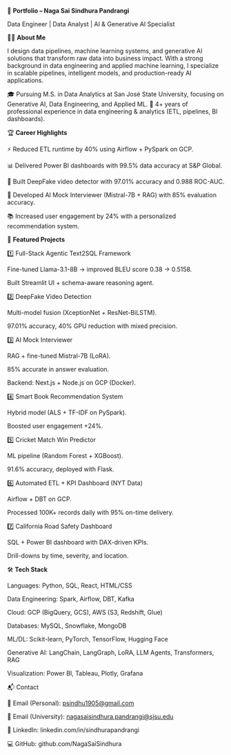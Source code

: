 🚀 **Portfolio – Naga Sai Sindhura Pandrangi**

Data Engineer | Data Analyst | AI & Generative AI Specialist

👩‍💻 **About Me**

I design data pipelines, machine learning systems, and generative AI solutions that transform raw data into business impact. With a strong background in data engineering and applied machine learning, I specialize in scalable pipelines, intelligent models, and production-ready AI applications.

🎓 Pursuing M.S. in Data Analytics at San José State University, focusing on Generative AI, Data Engineering, and Applied ML.
💼 4+ years of professional experience in data engineering & analytics (ETL, pipelines, BI dashboards).

🏆 **Career Highlights**

⚡ Reduced ETL runtime by 40% using Airflow + PySpark on GCP.

📊 Delivered Power BI dashboards with 99.5% data accuracy at S&P Global.

🎥 Built DeepFake video detector with 97.01% accuracy and 0.988 ROC-AUC.

🤖 Developed AI Mock Interviewer (Mistral-7B + RAG) with 85% evaluation accuracy.

📚 Increased user engagement by 24% with a personalized recommendation system.

🚀 **Featured Projects**

1️⃣ Full-Stack Agentic Text2SQL Framework

Fine-tuned Llama-3.1-8B → improved BLEU score 0.38 → 0.5158.

Built Streamlit UI + schema-aware reasoning agent.

2️⃣ DeepFake Video Detection

Multi-model fusion (XceptionNet + ResNet-BiLSTM).

97.01% accuracy, 40% GPU reduction with mixed precision.

3️⃣ AI Mock Interviewer

RAG + fine-tuned Mistral-7B (LoRA).

85% accurate in answer evaluation.

Backend: Next.js + Node.js on GCP (Docker).

4️⃣ Smart Book Recommendation System

Hybrid model (ALS + TF-IDF on PySpark).

Boosted user engagement +24%.

5️⃣ Cricket Match Win Predictor

ML pipeline (Random Forest + XGBoost).

91.6% accuracy, deployed with Flask.

6️⃣ Automated ETL + KPI Dashboard (NYT Data)

Airflow + DBT on GCP.

Processed 100K+ records daily with 95% on-time delivery.

7️⃣ California Road Safety Dashboard

SQL + Power BI dashboard with DAX-driven KPIs.

Drill-downs by time, severity, and location.

🛠️ **Tech Stack**

Languages: Python, SQL, React, HTML/CSS

Data Engineering: Spark, Airflow, DBT, Kafka

Cloud: GCP (BigQuery, GCS), AWS (S3, Redshift, Glue)

Databases: MySQL, Snowflake, MongoDB

ML/DL: Scikit-learn, PyTorch, TensorFlow, Hugging Face

Generative AI: LangChain, LangGraph, LoRA, LLM Agents, Transformers, RAG

Visualization: Power BI, Tableau, Plotly, Grafana

📬 Contact

📧 Email (Personal): psindhu1905@gmail.com

📧 Email (University): nagasaisindhura.pandrangi@sjsu.edu

💼 LinkedIn: linkedin.com/in/sindhurapandrangi

💻 GitHub: github.com/NagaSaiSindhura
